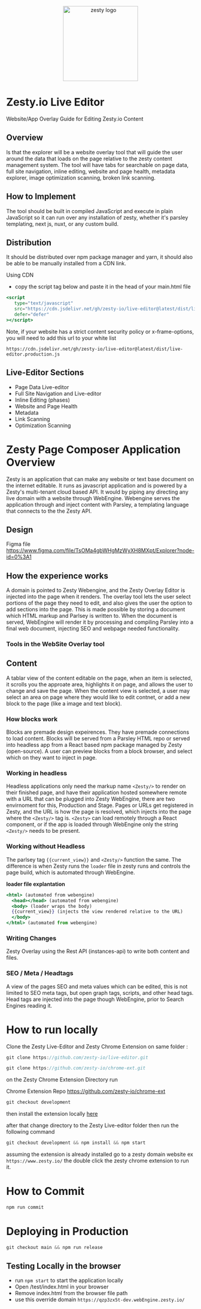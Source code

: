 <p align="center">

<img src="https://brand.zesty.io/zesty-io-logo.svg" alt="zesty logo" width="200">
<p>

<p align="center">

# Zesty.io Live Editor

Website/App Overlay Guide for Editing Zesty.io Content

<p>

## Overview

Is that the explorer will be a website overlay tool that will guide the user around the data that loads on the page relative to the zesty content management system. The tool will have tabs for searchable on page data, full site navigation, inline editing, website and page health, metadata explorer, image optimization scanning, broken link scanning.

## How to Implement

The tool should be built in compiled JavaScript and execute in plain JavaScript so it can run over any installation of zesty, whether it's parsley templating, next js, nuxt, or any custom build.

## Distribution

It should be distributed over npm package manager and yarn, it should also be able to be manually installed from a CDN link.

Using CDN

-  copy the script tag below and paste it in the head of your main.html file

```jsx
<script
   type="text/javascript"
   src="https://cdn.jsdelivr.net/gh/zesty-io/live-editor@latest/dist/live-editor.production.js"
   defer="defer"
></script>
```

Note, if your website has a strict content security policy or x-frame-options, you will need to add this url to your white list

```
https://cdn.jsdelivr.net/gh/zesty-io/live-editor@latest/dist/live-editor.production.js
```

## Live-Editor Sections

-  Page Data Live-editor
-  Full Site Navigation and Live-editor
-  Inline Editing (phases)
-  Website and Page Health
-  Metadata
-  Link Scanning
-  Optimization Scanning

# Zesty Page Composer Application Overview

Zesty is an application that can make any website or text base document on the internet editable. It runs as javascript application and is powered by a Zesty's multi-tenant cloud based API. It would by piping any directing any live domain with a website through WebEngine. Webengine serves the application through and inject content with Parsley, a templating language that connects to the the Zesty API.

## Design

Figma file https://www.figma.com/file/TsOMa4gbWHgMzWyXH8MXpt/Explorer?node-id=0%3A1

## How the experience works

A domain is pointed to Zesty Webengine, and the Zesty Overlay Editor is injected into the page when it renders. The overlay tool lets the user select portions of the page they need to edit, and also gives the user the option to add sections into the page. This is made possible by storing a document which HTML markup and Parlsey is written to. When the document is served, WebEngine will render it by processing and compiling Parsley into a final web document, injecting SEO and webpage needed functionality.

### Tools in the WebSite Overlay tool

## Content

A tablar view of the content editable on the page, when an item is selected, it scrolls you the approate area, highlights it on page, and allows the user to change and save the page. When the content view is selected, a user may select an area on page where they would like to edit contnet, or add a new block to the page (like a image and text block).

### How blocks work

Blocks are premade design expeirences. They have premade connections to load content. Blocks will be served from a Parsley HTML repo or served into headless app from a React based npm package managed by Zesty (open-source). A user can preview blocks from a block browser, and select which on they want to inject in page.

### Working in headless

Headless applications only need the markup name `<Zesty/>` to render on their finished page, and have their application hosted somewhere remote with a URL that can be plugged into Zesty WebEngine, there are two envirnoment for this, Production and Stage. Pages or URLs get registered in Zesty, and the URL is how the page is resolved, which injects into the page where the `<Zesty/>` tag is. `<Zesty>` can load remotely through a React component, or if the app is loaded through WebEngine only the string `<Zesty/>` needs to be present.

### Working without Headless

The parlsey tag `{{current_view}}` and `<Zesty/>` function the same. The difference is when Zesty runs the `loader` file in zesty runs and controls the page build, which is automated through WebEngine.

**loader file explantation**

```jsx
<html> (automated from webengine)
  <head></head> (automated from webengine)
  <body> (loader wraps the body)
  {{current_view}} (injects the view rendered relative to the URL)
  </body>
</html> (automated from webengine)
```

### Writing Changes

Zesty Overlay using the Rest API (instances-api) to write both content and files.

### SEO / Meta / Headtags

A view of the pages SEO and meta values which can be edited, this is not limited to SEO meta tags, but open graph tags, scripts, and other head tags. Head tags are injected into the page though WebEngine, prior to Search Engines reading it.

# How to run locally

Clone the Zesty Live-Editor and Zesty Chrome Extension on same folder :

```jsx
git clone https://github.com/zesty-io/live-editor.git
```

```jsx
git clone https://github.com/zesty-io/chrome-ext.git
```

on the Zesty Chrome Extension Directory run

Chrome Extension Repo https://github.com/zesty-io/chrome-ext

```jsx
git checkout development
```

then install the extension locally [here](https://webkul.com/blog/how-to-install-the-unpacked-extension-in-chrome/)

after that change directory to the Zesty Live-editor folder then run the following command

```jsx
git checkout development && npm install && npm start
```

assuming the extension is already installed go to a zesty domain website ex `https://www.zesty.io/` the double click the zesty chrome extension to run it.

# How to Commit

```jsx
npm run commit
```

# Deploying in Production

```jsx
git checkout main && npm run release
```

## Testing Locally in the browser

-  run `npm start` to start the application locally
-  Open /test/index.html in your browser
-  Remove index.html from the browser file path
-  use this override domain `https://qzp3zx5t-dev.webEngine.zesty.io/`
